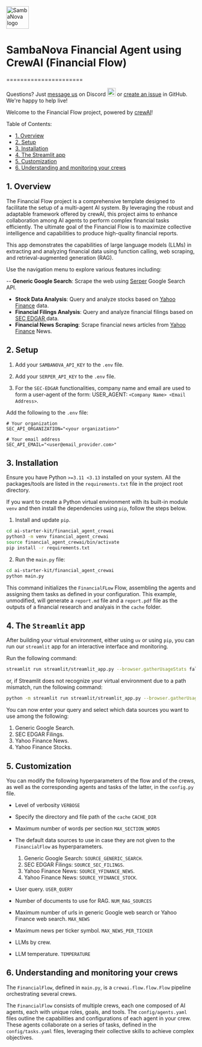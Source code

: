 <a href="https://sambanova.ai/">
<picture>
 <source media="(prefers-color-scheme: dark)" srcset="../images/SambaNova-light-logo-1.png" height="60">
  <img alt="SambaNova logo" src="../images/SambaNova-dark-logo-1.png" height="60">
</picture>
</a>

# SambaNova Financial Agent using CrewAI (Financial Flow)
======================

Questions? Just <a href="https://discord.gg/54bNAqRw" target="_blank">message us</a> on Discord <a href="https://discord.gg/54bNAqRw" target="_blank"><img src="https://github.com/sambanova/ai-starter-kit/assets/150964187/aef53b52-1dc0-4cbf-a3be-55048675f583" alt="Discord" width="22"/></a> or <a href="https://github.com/sambanova/ai-starter-kit/issues/new/choose" target="_blank">create an issue</a> in GitHub. We're happy to help live!

Welcome to the Financial Flow project, powered by [crewAI](https://crewai.com)!

Table of Contents:

- [1. Overview](#overview)
- [2. Setup](#setup)
- [3. Installation](#installation)
- [4. The Streamlit app](#streamlit)
- [5. Customization](#customization)
- [6. Understanding and monitoring your crews](#understanding-monitoring)

## 1. Overview

The Financial Flow project is a comprehensive template designed to facilitate the setup of a multi-agent AI system.
By leveraging the robust and adaptable framework offered by crewAI,
this project aims to enhance collaboration among AI agents to perform complex financial tasks efficiently.
The ultimate goal of the Financial Flow is to maximize collective intelligence and capabilities to produce high-quality financial reports.

This app demonstrates the capabilities of large language models (LLMs)
in extracting and analyzing financial data using function calling, web scraping,
and retrieval-augmented generation (RAG).

Use the navigation menu to explore various features including:

-- **Generic Google Search**: Scrape the web using
  <a href="https://serper.dev/" target="_blank">Serper</a> Google Search API.
- **Stock Data Analysis**: Query and analyze stocks based on
  <a href="https://pypi.org/project/yfinance/" target="_blank">Yahoo Finance</a> data.
- **Financial Filings Analysis**: Query and analyze financial filings based on 
  <a href="https://www.sec.gov/edgar/search/" target="_blank">SEC EDGAR </a> data.
- **Financial News Scraping**: Scrape financial news articles from 
  <a href="https://uk.finance.yahoo.com/" target="_blank">Yahoo Finance</a> News.

## 2. Setup

1. Add your `SAMBANOVA_API_KEY` to the `.env` file.

2. Add your `SERPER_API_KEY` to the `.env` file.

3. For the `SEC-EDGAR` functionalities, company name and email are used to form a user-agent of the form:
  USER_AGENT: ```<Company Name> <Email Address>```.

  Add the following to the `.env` file:
  ```
  # Your organization
  SEC_API_ORGANIZATION="<your organization>"

  # Your email address
  SEC_API_EMAIL="<user@email_provider.com>"
  ```
    
## 3. Installation

Ensure you have Python `>=3.11 <3.13` installed on your system.
All the packages/tools are listed in the `requirements.txt` file in the project root directory.

If you want to create a Python virtual environment with its built-in module `venv`
and then install the dependencies using `pip`,
follow the steps below.

1. Install and update `pip`.

```bash
cd ai-starter-kit/financial_agent_crewai
python3 -m venv financial_agent_crewai
source financial_agent_crewai/bin/activate
pip install -r requirements.txt
```

2. Run the `main.py` file:

```bash
cd ai-starter-kit/financial_agent_crewai
python main.py
```

This command initializes the `FinancialFLow` Flow, assembling the agents and assigning them tasks as defined in your configuration.
This example, unmodified, will generate a `report.md` file and a `report.pdf` file
as the outputs of a financial research and analyais in the `cache` folder.

## 4. The `Streamlit` app
After building your virtual environment, either using `uv` or using `pip`,
you can run our `streamlit` app for an interactive interface and monitoring.

Run the following command:

```bash
streamlit run streamlit/streamlit_app.py --browser.gatherUsageStats false 
```
or, if Streamlit does not recognize your virtual environment due to a path mismatch, run the following command:

```bash
python -m streamlit run streamlit/streamlit_app.py --browser.gatherUsageStats false 
```

You can now enter your query and select which data sources you want to use among the following:
1. Generic Google Search.
2. SEC EDGAR Filings.
3. Yahoo Finance News.
4. Yahoo Finance Stocks.

## 5. Customization
You can modify the following hyperparameters of the flow and of the crews,
as well as the corresponding agents and tasks of the latter,
in the `config.py` file.

- Level of verbosity
  `VERBOSE`

- Specify the directory and file path of the `cache`
  `CACHE_DIR`

- Maximum number of words per section
  `MAX_SECTION_WORDS`

- The default data sources to use in case they are not given to the `FinancialFlow` as hyperparameters.
  1. Generic Google Search: `SOURCE_GENERIC_SEARCH`.
  2. SEC EDGAR Filings: `SOURCE_SEC_FILINGS`.
  3. Yahoo Finance News: `SOURCE_YFINANCE_NEWS`.
  4. Yahoo Finance News: `SOURCE_YFINANCE_STOCK`.

- User query.
  `USER_QUERY`

- Number of documents to use for RAG.
  `NUM_RAG_SOURCES`

- Maximum number of urls in generic Google web search or Yahoo Finance web search.
  `MAX_NEWS`

- Maximum news per ticker symbol.
  `MAX_NEWS_PER_TICKER`

- LLMs by crew.

- LLM temperature.
  `TEMPERATURE`

## 6. Understanding and monitoring your crews

The `FinancialFlow`, defined in `main.py`, is a `crewai.flow.flow.Flow` pipeline orchestrating several crews.

The `FinancialFlow` consists of multiple crews, each one composed of AI agents, each with unique roles, goals, and tools.
The `config/agents.yaml` files outline the capabilities and configurations of each agent in your crew.
These agents collaborate on a series of tasks, defined in the `config/tasks.yaml` files,
leveraging their collective skills to achieve complex objectives.
```